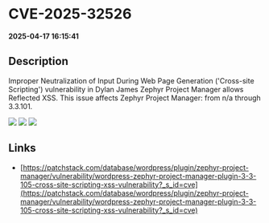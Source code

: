 # CVE-2025-32526

**2025-04-17 16:15:41**

## Description
Improper Neutralization of Input During Web Page Generation ('Cross-site Scripting') vulnerability in Dylan James Zephyr Project Manager allows Reflected XSS. This issue affects Zephyr Project Manager: from n/a through 3.3.101.

![](https://img.shields.io/static/v1?label=Score&message=7.1&color=red)
![](https://img.shields.io/static/v1?label=Severity&message=HIGH&color=red)
![](https://img.shields.io/static/v1?label=CWE&message=XSS&color=green)

## Links
- [https://patchstack.com/database/wordpress/plugin/zephyr-project-manager/vulnerability/wordpress-zephyr-project-manager-plugin-3-3-105-cross-site-scripting-xss-vulnerability?_s_id=cve](https://patchstack.com/database/wordpress/plugin/zephyr-project-manager/vulnerability/wordpress-zephyr-project-manager-plugin-3-3-105-cross-site-scripting-xss-vulnerability?_s_id=cve)
